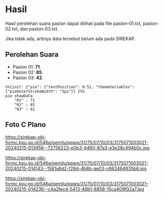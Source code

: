 # Hasil

Hasil perolehan suara paslon dapat dilihat pada file paslon-01.txt, paslon-02.txt, dan paslon-03.txt.

Jika tidak ada, artinya data tersebut belum ada pada SIREKAP.

## Perolehan Suara

 * Paslon 01: **71**.
 * Paslon 02: **85**.
 * Paslon 03: **42**.

```mermaid
%%{init: {"pie": {"textPosition": 0.5}, "themeVariables": {"pieOuterStrokeWidth": "5px"}} }%%
pie showData
    "01" : 71
    "02" : 85
    "03" : 42
```
## Foto C Plano

https://sirekap-obj-formc.kpu.go.id/546a/pemilu/ppwp/31/75/07/10/03/3175071003021-20240215-013956--72756223-e0b3-4460-87a3-e3e28c494b0c.jpg

https://sirekap-obj-formc.kpu.go.id/546a/pemilu/ppwp/31/75/07/10/03/3175071003021-20240215-014143--1581a8d2-f28d-4b8b-ae03-c662464835b6.jpg

https://sirekap-obj-formc.kpu.go.id/546a/pemilu/ppwp/31/75/07/10/03/3175071003021-20240215-014236--c4a2fecd-5413-46b1-8858-15ca409f02a7.jpg
